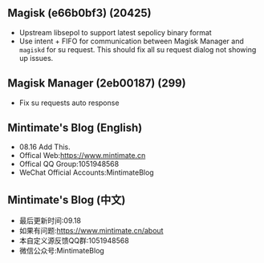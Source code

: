 ## Magisk (e66b0bf3) (20425)
- Upstream libsepol to support latest sepolicy binary format
- Use intent + FIFO for communication between Magisk Manager and `magiskd` for su request.
This should fix all su request dialog not showing up issues.

## Magisk Manager (2eb00187) (299)
- Fix su requests auto response

## Mintimate's Blog (English)
- 08.16 Add This.
- Offical Web:https://www.mintimate.cn
- Offical QQ Group:1051948568
- WeChat Official Accounts:MintimateBlog

## Mintimate's Blog (中文)
- 最后更新时间:09.18
- 如果有问题:https://www.mintimate.cn/about
- 本自定义源反馈QQ群:1051948568
- 微信公众号:MintimateBlog